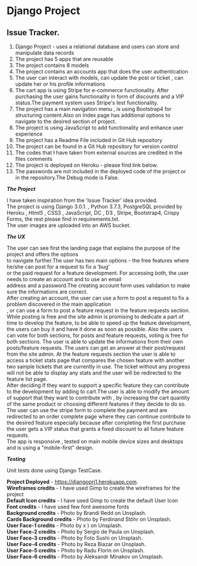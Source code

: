 # Django Project 
## Issue Tracker.  

1. Django Project - uses a relational database and users can store and manipulate data records  
2. The project has 5 apps that are reusable  
3. The project contains 8 models  
4. The project contains an accounts app that does the user authentication  
5. The user can interact with models, can update the post or ticket , can update her or his profile informations  
6. The cart app is using Stripe for e-commerce functionality. After purchasing the user gains functionality in form of discounts and a  VIP status.The payment system uses Stripe's test functionality.  
7. The project has a main navigation menu , is using Bootstrap4 for structuring content.Also on Index page has additional options to navigate to the desired section of project.  
8. The project is using JavaScript to add functionality and enhance user experience  
9. The project has a Readme File included in Git Hub repository  
10. The project can be found in a Git Hub repository for version control  
11. The codes that I have taken from external sources are credited in the files comments  
12. The project is deployed on Heroku - please find link below.  
13. The passwords are not included in the deployed code of the project or in the repository.The Debug mode is False.  



***The Project***

I have taken inspiration from the 'Issue Tracker' idea provided.  
The project is using Django 3.0.1. , Python 3.7.3, PostgreSQL provided by Heroku , Html5 , CSS3 , JavaScript, DC , D3 , Stripe, Bootstrap4, Crispy Forms, the rest please find in requirements.txt.  
The user images are uploaded into an AWS bucket.  

***The UX***

The user can see first the landing page that explains the purpose of the project and offers the options  
to navigate further.The user has two main options - the free features where he/she can post for a request to fix a 'bug'  
or the paid request for a feature development. For accessing both, the user needs to create an account and to use an email  
address and a password.The creating account form uses validation to make sure the informations are correct.    
After creating an account, the user can use a form to post a request to fix a problem discovered in the main application  
, or can use a form to post a feature request in the feature requests section. While posting is free and the site admin is promising to dedicate a part of time to develop the feature, to be able to speed up the feature development, the users can buy it and have it done as soon as possible. Also the users can vote for both sections, for posts and feature requests, voting is free for both sections. The user is able to update the informations from their own posts/feature requests. The users can get an answer at their post/request from the site admin. 
At the feature requests section the user is able to access a ticket stats page that compares the chosen feature with another two sample tickets that are currently in use. The ticket without any progress will not be able to display any stats and the user will be redirected to the feature list page.   
After deciding if they want to support a specific feature they can contribute to the development by adding to cart.The user is able to modify the amount of support that they want to contribute with , by increasing the cart quantity of the same product or choosing different features if they decide to do so.  
The user can use the stripe form to complete the payment and are redirected to an order complete page where they can continue contribute to the desired feature especially because after completing the first purchase the user gets a VIP status that grants a fixed discount to all future feature requests.  
The app is responsive , tested on main mobile device sizes and desktops and is using a "mobile-first" design.

***Testing***

Unit tests done using Django TestCase.


**Project Deployed** - https://djangoprj1.herokuapp.com.  
**Wireframes credits** - I have used Gimp to create the wireframes for the project  
**Default Icon credits** - I have used Gimp to create the default User Icon  
**Font credits** - I have used few font awesome fonts  
**Background credits** - Photo by Brandi Redd on Unsplash.   
**Cards Background credits** - Photo by Ferdinand Stöhr on Unsplash.  
**User Face-1 credits** - Photo by x ) on Unsplash.  
**User Face-2 credits** - Photo by Sergio de Paula on Unsplash.  
**User Face-3 credits** - Photo by Foto Sushi on Unsplash.  
**User Face-4 credits** - Photo by Reza Biazar on Unsplash.  
**User Face-5 credits** - Photo by Radu Florin on Unsplash.  
**User Face-6 credits** - Photo by Aleksandr Minakov on Unsplash.  



